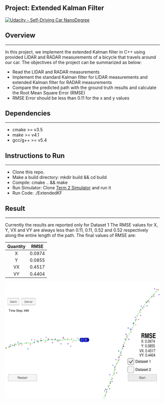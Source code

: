 ## Project: Extended Kalman Filter
[![Udacity - Self-Driving Car NanoDegree](https://s3.amazonaws.com/udacity-sdc/github/shield-carnd.svg)](http://www.udacity.com/drive)

## Overview
---
In this project, we implement the extended Kalman filter in C++ using provided LIDAR and RADAR measurements of a bicycle that travels around our car. The objectives of the project can be summarized as below:

* Read the LIDAR and RADAR measurements
* Implement the standard Kalman filter for LIDAR measurements and extended Kalman filter for RADAR measurements 
* Compare the predicted path with the ground truth results and calculate the Root Mean Square Error (RMSE)
* RMSE Error should be less than 0.11 for the x and y values


[//]: # (Image References)

[image1]: ./write_up_images/snapshot_simulator.png "snapshot_simulator"

## Dependencies
---
* cmake >= v3.5
* make >= v4.1
* gcc/g++ >= v5.4

## Instructions to Run
---
* Clone this repo.
* Make a build directory: mkdir build && cd build
* Compile: cmake .. && make
* Run Simulator: Clone [Term 2 Simulator](https://github.com/udacity/self-driving-car-sim/releases/) and run it
* Run Code: ./ExtendedKF 

## Result
---
Currently the results are reported only for Dataset 1
The RMSE values for X, Y, VX and VY are always less than 0.11, 0.11, 0.52 and 0.52 respectively along the entire length of the path. 
The final values of RMSE are:

| Quantity         		|     RMSE	        							|
|:---------------------:|:---------------------------------------------:|
| X         			| 0.0974   										|
| Y				     	| 0.0855									 	|
| VX					| 0.4517										|
| VY	      			| 0.4404 										|

![alt text][image1]
